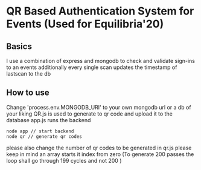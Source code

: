 # QR Based Authentication System for Events (Used for Equilibria'20)

## Basics
I use a combination of express and mongodb to check and validate sign-ins to an events
additionally every single scan updates the timestamp of lastscan to the db

## How to use 
Change 'process.env.MONGODB_URI' to your own mongodb url or a db of your liking
QR.js is used to generate to qr code and upload it to the database
app.js runs the backend 
```
node app // start backend
node qr // generate qr codes
```
please also change the number of qr codes to be generated in qr.js please keep in mind an array starts it index from zero
(To generate 200 passes the loop shall go through 199 cycles and not 200 )
